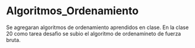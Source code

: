 # Algoritmos_Ordenamiento
Se agregaran algoritmos de ordenamiento aprendidos en clase.
En la clase 20 como tarea desafio se subio el algoritmo de ordenamineto de fuerza bruta.
